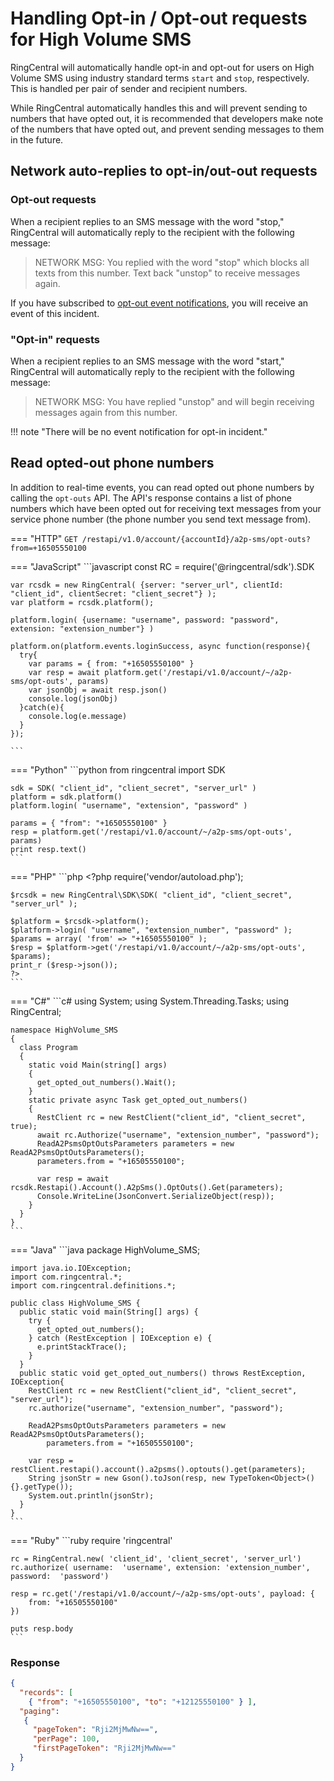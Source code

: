 # Handling Opt-in / Opt-out requests for High Volume SMS

RingCentral will automatically handle opt-in and opt-out for users on High Volume SMS using industry standard terms `start` and `stop`, respectively. This is handled per pair of sender and recipient numbers.

While RingCentral automatically handles this and will prevent sending to numbers that have opted out, it is recommended that developers make note of the numbers that have opted out, and prevent sending messages to them in the future.

## Network auto-replies to opt-in/out-out requests

### Opt-out requests

When a recipient replies to an SMS message with the word "stop," RingCentral will automatically reply to the recipient with the following message:

> NETWORK MSG: You replied with the word "stop" which blocks all texts from this number.
> Text back "unstop" to receive messages again.

If you have subscribed to [opt-out event notifications](../events/#opt-out-events), you will receive an event of this incident.

### "Opt-in" requests

When a recipient replies to an SMS message with the word "start," RingCentral will automatically reply to the recipient with the following message:

> NETWORK MSG: You have replied "unstop" and will begin receiving messages again from this number.

!!! note "There will be no event notification for opt-in incident."

## Read opted-out phone numbers

In addition to real-time events, you can read opted out phone numbers by calling the `opt-outs` API. The API's response contains a list of phone numbers which have been opted out for receiving text messages from your service phone number (the phone number you send text message from).

=== "HTTP"
    ```
    GET /restapi/v1.0/account/{accountId}/a2p-sms/opt-outs?from=+16505550100
    ```

=== "JavaScript"
    ```javascript
    const RC = require('@ringcentral/sdk').SDK

    var rcsdk = new RingCentral( {server: "server_url", clientId: "client_id", clientSecret: "client_secret"} );
  	var platform = rcsdk.platform();

  	platform.login( {username: "username", password: "password", extension: "extension_number"} )

    platform.on(platform.events.loginSuccess, async function(response){
      try{
        var params = { from: "+16505550100" }
        var resp = await platform.get('/restapi/v1.0/account/~/a2p-sms/opt-outs', params)
        var jsonObj = await resp.json()
        console.log(jsonObj)
      }catch(e){
        console.log(e.message)
      }
    });

    ```  

=== "Python"
    ```python
    from ringcentral import SDK

    sdk = SDK( "client_id", "client_secret", "server_url" )
  	platform = sdk.platform()
  	platform.login( "username", "extension", "password" )

  	params = { "from": "+16505550100" }
  	resp = platform.get('/restapi/v1.0/account/~/a2p-sms/opt-outs', params)
    print resp.text()
    ```

=== "PHP"
    ```php
    <?php
    require('vendor/autoload.php');

  	$rcsdk = new RingCentral\SDK\SDK( "client_id", "client_secret", "server_url" );

  	$platform = $rcsdk->platform();
  	$platform->login( "username", "extension_number", "password" );
    $params = array( 'from' => "+16505550100" );
  	$resp = $platform->get('/restapi/v1.0/account/~/a2p-sms/opt-outs', $params);
    print_r ($resp->json());
    ?>
    ```

=== "C#"
    ```c#
    using System;
    using System.Threading.Tasks;
    using RingCentral;

    namespace HighVolume_SMS
    {
      class Program
      {
        static void Main(string[] args)
        {
          get_opted_out_numbers().Wait();
        }
        static private async Task get_opted_out_numbers()
        {
          RestClient rc = new RestClient("client_id", "client_secret", true);
          await rc.Authorize("username", "extension_number", "password");
          ReadA2PsmsOptOutsParameters parameters = new ReadA2PsmsOptOutsParameters();
          parameters.from = "+16505550100";

          var resp = await rcsdk.Restapi().Account().A2pSms().OptOuts().Get(parameters);
          Console.WriteLine(JsonConvert.SerializeObject(resp));  
        }
      }
    }
    ```

=== "Java"
    ```java
    package HighVolume_SMS;

    import java.io.IOException;
    import com.ringcentral.*;
    import com.ringcentral.definitions.*;

    public class HighVolume_SMS {
      public static void main(String[] args) {
        try {
          get_opted_out_numbers();
        } catch (RestException | IOException e) {
          e.printStackTrace();
        }
      }
      public static void get_opted_out_numbers() throws RestException, IOException{
        RestClient rc = new RestClient("client_id", "client_secret", "server_url");
        rc.authorize("username", "extension_number", "password");

        ReadA2PsmsOptOutsParameters parameters = new ReadA2PsmsOptOutsParameters();
    		parameters.from = "+16505550100";

        var resp = restClient.restapi().account().a2psms().optouts().get(parameters);
        String jsonStr = new Gson().toJson(resp, new TypeToken<Object>(){}.getType());
        System.out.println(jsonStr);
      }
    }
    ```

=== "Ruby"
    ```ruby
    require 'ringcentral'

    rc = RingCentral.new( 'client_id', 'client_secret', 'server_url')
  	rc.authorize( username:  'username', extension: 'extension_number', password:  'password')

  	resp = rc.get('/restapi/v1.0/account/~/a2p-sms/opt-outs', payload: {
  	    from: "+16505550100"
  	})

    puts resp.body
    ```

### Response

```json
{
  "records": [
    { "from": "+16505550100", "to": "+12125550100" } ],
  "paging":
   {
     "pageToken": "Rji2MjMwNw==",
     "perPage": 100,
     "firstPageToken": "Rji2MjMwNw=="
  }
}
```
